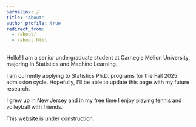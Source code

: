 ```yaml
---
permalink: /
title: "About"
author_profile: true
redirect_from: 
  - /about/
  - /about.html
---
```


Hello! I am a senior undergraduate student at Carnegie Mellon University, majoring in Statistics and Machine Learning.

I am currently applying to Statistics Ph.D. programs for the Fall 2025 admission cycle. Hopefully, I'll be able to update this page with my future research.

I grew up in New Jersey and in my free time I enjoy playing tennis and volleyball with friends.

This website is under construction.